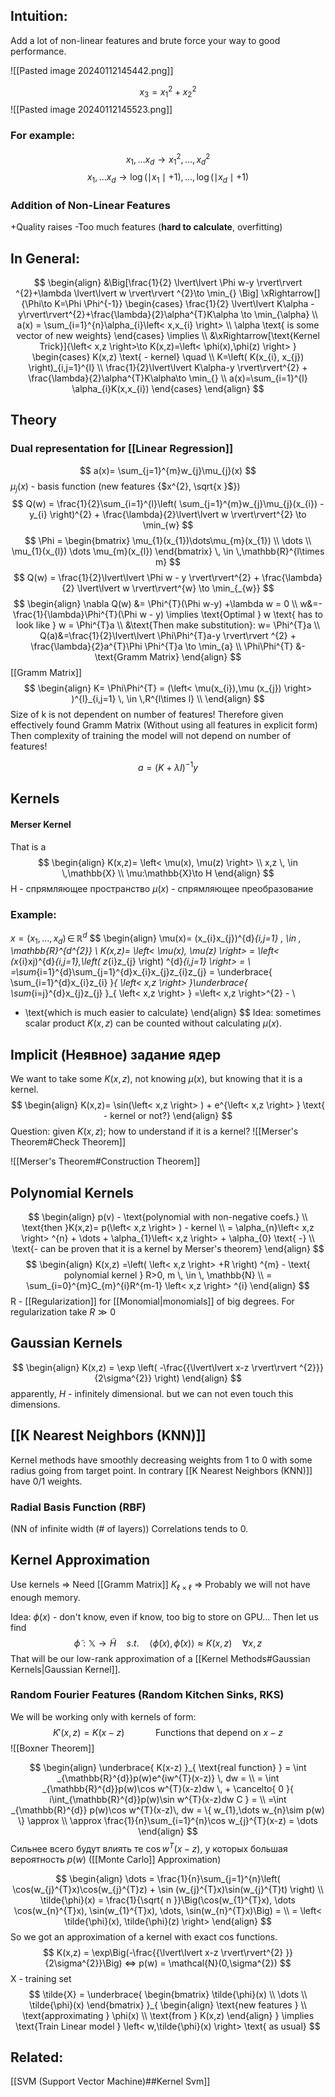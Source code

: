 ## Intuition:
Add a lot of non-linear features and brute force your way to good performance.

![[Pasted image 20240112145442.png]]

$$
x_{3} = x_{1}^{2} + x_{2}^{2}
$$
![[Pasted image 20240112145523.png]]

### For example:
$$
x_{1},\dots x_{d} \to x_{1}^{2},\dots,x_{d}^{2}
$$
$$
x_{1},\dots x_{d} \to \log(\mid x_{1}\mid +1), \dots, \log(\mid x_{d}\mid +1)
$$
### Addition of Non-Linear Features
+Quality raises
-Too much features (**hard to calculate**, overfitting)

## In General:
$$
\begin{align}
&\Big[\frac{1}{2} \lvert\lvert \Phi w-y \rvert\rvert ^{2}+\lambda \lvert\lvert w \rvert\rvert ^{2}\to \min_{} \Big] \xRightarrow[]{\Phi\to K=\Phi \Phi^{-1}} \begin{cases}
\frac{1}{2} \lvert\lvert K\alpha - y\rvert\rvert^{2}+\frac{\lambda}{2}\alpha^{T}K\alpha  \to \min_{\alpha}  \\ 
 a(x) = \sum_{i=1}^{n}\alpha_{i}\left< x,x_{i} \right> \\
\alpha \text{ is some vector of new weights}
\end{cases} \implies \\
&\xRightarrow[\text{Kernel Trick}]{\left< x,z \right>\to K(x,z)=\left< \phi(x),\phi(z) \right> }  \begin{cases}
K(x,z) \text{  - kernel} \quad  \\
 K=\left( K(x_{i}, x_{j}) \right)_{i,j=1}^{l} \\
 \frac{1}{2}\lvert\lvert K\alpha-y  \rvert\rvert^{2} + \frac{\lambda}{2}\alpha^{T}K\alpha\to \min_{} \\
a(x)=\sum_{i=1}^{l} \alpha_{i}K(x,x_{i})
\end{cases}
\end{align}
$$

## Theory
### Dual representation for [[Linear Regression]]
$$
a(x)= \sum_{j=1}^{m}w_{j}\mu_{j}(x)
$$
$\mu_{j}(x)$ - basis function (new features {$x^{2}, \sqrt{x  }$})
$$
Q(w) = \frac{1}{2}\sum_{i=1}^{l}\left( \sum_{j=1}^{m}w_{j}\mu_{j}(x_{i}) -y_{i} \right)^{2} + \frac{\lambda}{2}\lvert\lvert w \rvert\rvert^{2} \to \min_{w}  
$$
$$
\Phi = \begin{bmatrix}
\mu_{1}(x_{1})\dots\mu_{m}(x_{1}) \\
\dots \\
\mu_{1}(x_{l}) \dots \mu_{m}(x_{l})
\end{bmatrix} \, \in \,\mathbb{R}^{l\times m}
$$
$$
Q(w) = \frac{1}{2}\lvert\lvert \Phi w - y \rvert\rvert^{2} + \frac{\lambda}{2} \lvert\lvert w \rvert\rvert^{w} \to \min_{_{w}}  
$$
$$
\begin{align}
\nabla Q(w) &= \Phi^{T}(\Phi w-y) +\lambda w = 0 \\
w&=-\frac{1}{\lambda}\Phi^{T}(\Phi w - y) \implies \text{Optimal } w \text{ has to look like } w = \Phi^{T}a  \\
&\text{Then make substitution}: w= \Phi^{T}a \\
Q(a)&=\frac{1}{2}\lvert\lvert \Phi\Phi^{T}a-y \rvert\rvert ^{2} + \frac{\lambda}{2}a^{T}\Phi \Phi^{T}a \to \min_{a}  \\
\Phi\Phi^{T} &- \text{Gramm Matrix}
\end{align}
$$
[[Gramm Matrix]]
$$
\begin{align}
K= \Phi\Phi^{T} = (\left< \mu(x_{i}),\mu (x_{j}) \right> )^{l}_{i,j=1} \, \in \,R^{l\times l} \\
\end{align}
$$
Size of k is not dependent on number of features!
Therefore given effectively found Gramm Matrix 
(Without using all features in explicit form)
Then complexity of training the model will not depend
on number of features!

$$
a = \left( K+\lambda I \right) ^{-1}y
$$
## Kernels
#### Merser Kernel
That is a 
$$
\begin{align}
K(x,z)= \left< \mu(x), \mu(z) \right>  \\
x,z \, \in \,\mathbb{X} \\
\mu:\mathbb{X}\to H
\end{align}
$$
H - спрямляющее пространство 
$\mu(x)$ -  спрямляющее преобразование

### Example:
$x = (x_{1},\dots,x_{d})\, \in \,\mathbb{R}^{d}$
$$
\begin{align}
\mu(x)= (x_{i}x_{j})^{d}_{i,j=1} \, \in \, \mathbb{R}^{d^{2}} \\
K(x,z)= \left< \mu(x), \mu(z) \right> = \left< (x_{i}xj)^{d}_{i,j=1},\left( z_{i}z_{j} \right) ^{d}_{i,j=1} \right> = \\
=\sum_{i=1}^{d}\sum_{j=1}^{d}x_{i}x_{j}z_{i}z_{j} = \underbrace{ \sum_{i=1}^{d}x_{i}z_{i} }_{ \left< x,z \right>  }\underbrace{ \sum_{i=j}^{d}x_{j}z_{j} }_{ \left< x,z \right>  } =\left< x,z \right>^{2} - \\
 - \text{which is much easier to calculate}
\end{align}
$$
Idea: sometimes scalar product $K(x,z)$ can be counted without calculating $\mu(x)$.

## Implicit (Неявное) задание ядер
We want to take some $K(x,z)$, not knowing $\mu(x)$, but knowing that it is a kernel. 
$$
\begin{align}
K(x,z)= \sin(\left< x,z \right> ) + e^{\left< x,z \right> } \text{ - kernel or not?}
\end{align}
$$
Question: given $K(x,z)$; how to understand if it is a kernel?
![[Merser's Theorem#Check Theorem]]

![[Merser's Theorem#Construction Theorem]]

## Polynomial Kernels
$$
\begin{align}
p(v) - \text{polynomial with non-negative coefs.} \\
\text{then  }K(x,z)= p(\left< x,z \right> ) - kernel \\
= \alpha_{n}\left< x,z \right> ^{n} + \dots + \alpha_{1}\left< x,z \right>  + \alpha_{0} \text{ -} \\
\text{- can be proven that it is a kernel by Merser's theorem}
\end{align}
$$
$$
\begin{align}
K(x,z) =\left( \left< x,z \right> +R \right) ^{m} - \text{ polynomial kernel } R>0, m \, \in \, \mathbb{N}  \\
= \sum_{i=0}^{m}C_{m}^{i}R^{m-1} \left< x,z \right> ^{i} 
\end{align}
$$
R - [[Regularization]] for [[Monomial|monomials]] of big degrees. For regularization take $R \gg 0$


## Gaussian Kernels
$$
\begin{align}
K(x,z) = \exp \left( -\frac{{\lvert\lvert x-z \rvert\rvert ^{2}}}{2\sigma^{2}} \right) 
\end{align}
$$
apparently, $H$ - infinitely dimensional. but we can not even touch this dimensions. 

## [[K Nearest Neighbors (KNN)]]
Kernel methods have smoothly decreasing weights from 1 to 0 with some radius going from target point. In contrary [[K Nearest Neighbors (KNN)]] have 0/1 weights.
### Radial Basis Function (RBF)
(NN of infinite width (# of layers))
Correlations tends to 0. 


## Kernel Approximation
Use kernels => Need [[Gramm Matrix]] $K_{\ell \times \ell}$ => Probably we will not have enough memory. 

Idea: $\phi(x)$ - don't know, even if know, too big to store on GPU... Then let us find 
$$
\tilde{\phi}: \mathbb{X}\to \tilde{H} \quad s.t. \quad  \left< \tilde{\phi}(x), \tilde{\phi}(x) \right> \approx K(x,z) \quad \forall x,z 
$$
That will be our low-rank approximation of a [[Kernel Methods#Gaussian Kernels|Gaussian Kernel]]. 

### Random Fourier Features (Random Kitchen Sinks, RKS)
We will be working only with kernels of form:
$$
K'(x,z)= K(x-z) \quad \quad \quad \text{Functions that depend on } x-z 
$$
![[Boxner Theorem]]

$$
\begin{align}
\underbrace{ K(x-z) }_{ \text{real function} } = \int _{\mathbb{R}^{d}}p(w)e^{iw^{T}(x-z)} \, dw =  \\
= \int _{\mathbb{R}^{d}}p(w)\cos w^{T}(x-z)dw \, + \cancelto{ 0 }{ i\int_{\mathbb{R}^{d}}p(w)\sin w^{T}(x-z)dw C } = \\
 =\int _{\mathbb{R}^{d}} p(w)\cos w^{T}(x-z)\, dw = \{ w_{1},\dots w_{n}\sim p(w) \} \approx \\
\approx \frac{1}{n}\sum_{i=1}^{n}\cos w_{j}^{T}(x-z) = \dots
\end{align}
$$
Сильнее всего будут влиять те $\cos w^{T}(x-z)$, у которых большая вероятность $p(w)$ ([[Monte Carlo]] Approximation)

$$
\begin{align}
\dots = \frac{1}{n}\sum_{j=1}^{n}\left( \cos(w_{j}^{T}x)\cos(w_{j}^{T}z) + \sin (w_{j}^{T}x)\sin(w_{j}^{T}t) \right)  \\
\tilde{\phi}(x) = \frac{1}{\sqrt{ n }}\Big(\cos(w_{1}^{T}x), \dots \cos(w_{n}^{T}x), \sin(w_{1}^{T}x), \dots, \sin(w_{n}^{T}x)\Big) =  \\
= \left< \tilde{\phi}(x), \tilde{\phi}(z) \right> 
\end{align}
$$
So we got an approximation of a kernel with exact cos functions. 
$$
K(x,z) = \exp\Big(-\frac{{\lvert\lvert x-z \rvert\rvert^{2} }}{2\sigma^{2}}\Big) <=> p(w) = \mathcal{N}(0,\sigma^{2})
$$
X - training set
$$
\tilde{X} = \underbrace{ \begin{bmatrix}
\tilde{\phi}(x) \\
\dots \\
\tilde{\phi}(x)
\end{bmatrix} }_{ \begin{align}
\text{new features } \\
\text{approximating } \phi(x) \\
\text{from } K(x,z) 
\end{align} } \implies \text{Train Linear model } \left< w,\tilde{\phi}(x) \right> \text{ as usual}
$$


## Related:
[[SVM (Support Vector Machine)##Kernel Svm]]